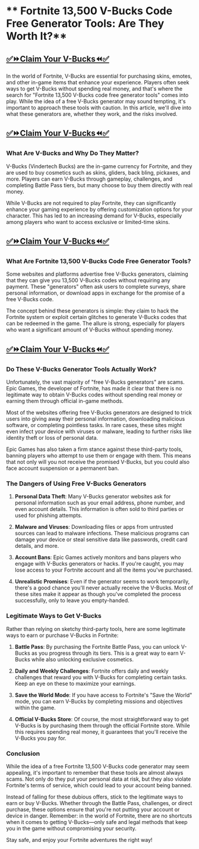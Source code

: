 # ** Fortnite 13,500 V-Bucks Code Free Generator Tools: Are They Worth It?**
## [✅⏩Claim Your V-Bucks⏪✅](https://amazonbuy.xyz/c/fortnttteeee)
In the world of Fortnite, V-Bucks are essential for purchasing skins, emotes, and other in-game items that enhance your experience. Players often seek ways to get V-Bucks without spending real money, and that's where the search for "Fortnite 13,500 V-Bucks code free generator tools" comes into play. While the idea of a free V-Bucks generator may sound tempting, it's important to approach these tools with caution. In this article, we'll dive into what these generators are, whether they work, and the risks involved.
## [✅⏩Claim Your V-Bucks⏪✅](https://amazonbuy.xyz/c/fortnttteeee)
### What Are V-Bucks and Why Do They Matter?

V-Bucks (Vindertech Bucks) are the in-game currency for Fortnite, and they are used to buy cosmetics such as skins, gliders, back bling, pickaxes, and more. Players can earn V-Bucks through gameplay, challenges, and completing Battle Pass tiers, but many choose to buy them directly with real money.

While V-Bucks are not required to play Fortnite, they can significantly enhance your gaming experience by offering customization options for your character. This has led to an increasing demand for V-Bucks, especially among players who want to access exclusive or limited-time skins.
## [✅⏩Claim Your V-Bucks⏪✅](https://amazonbuy.xyz/c/fortnttteeee)
### What Are Fortnite 13,500 V-Bucks Code Free Generator Tools?

Some websites and platforms advertise free V-Bucks generators, claiming that they can give you 13,500 V-Bucks codes without requiring any payment. These "generators" often ask users to complete surveys, share personal information, or download apps in exchange for the promise of a free V-Bucks code.

The concept behind these generators is simple: they claim to hack the Fortnite system or exploit certain glitches to generate V-Bucks codes that can be redeemed in the game. The allure is strong, especially for players who want a significant amount of V-Bucks without spending money.
## [✅⏩Claim Your V-Bucks⏪✅](https://amazonbuy.xyz/c/fortnttteeee)
### Do These V-Bucks Generator Tools Actually Work?

Unfortunately, the vast majority of "free V-Bucks generators" are scams. Epic Games, the developer of Fortnite, has made it clear that there is no legitimate way to obtain V-Bucks codes without spending real money or earning them through official in-game methods.

Most of the websites offering free V-Bucks generators are designed to trick users into giving away their personal information, downloading malicious software, or completing pointless tasks. In rare cases, these sites might even infect your device with viruses or malware, leading to further risks like identity theft or loss of personal data.

Epic Games has also taken a firm stance against these third-party tools, banning players who attempt to use them or engage with them. This means that not only will you not receive the promised V-Bucks, but you could also face account suspension or a permanent ban.

### The Dangers of Using Free V-Bucks Generators

1. **Personal Data Theft**: Many V-Bucks generator websites ask for personal information such as your email address, phone number, and even account details. This information is often sold to third parties or used for phishing attempts.

2. **Malware and Viruses**: Downloading files or apps from untrusted sources can lead to malware infections. These malicious programs can damage your device or steal sensitive data like passwords, credit card details, and more.

3. **Account Bans**: Epic Games actively monitors and bans players who engage with V-Bucks generators or hacks. If you're caught, you may lose access to your Fortnite account and all the items you've purchased.

4. **Unrealistic Promises**: Even if the generator seems to work temporarily, there's a good chance you'll never actually receive the V-Bucks. Most of these sites make it appear as though you've completed the process successfully, only to leave you empty-handed.

### Legitimate Ways to Get V-Bucks

Rather than relying on sketchy third-party tools, here are some legitimate ways to earn or purchase V-Bucks in Fortnite:

1. **Battle Pass**: By purchasing the Fortnite Battle Pass, you can unlock V-Bucks as you progress through its tiers. This is a great way to earn V-Bucks while also unlocking exclusive cosmetics.

2. **Daily and Weekly Challenges**: Fortnite offers daily and weekly challenges that reward you with V-Bucks for completing certain tasks. Keep an eye on these to maximize your earnings.

3. **Save the World Mode**: If you have access to Fortnite's "Save the World" mode, you can earn V-Bucks by completing missions and objectives within the game.

4. **Official V-Bucks Store**: Of course, the most straightforward way to get V-Bucks is by purchasing them through the official Fortnite store. While this requires spending real money, it guarantees that you'll receive the V-Bucks you pay for.

### Conclusion

While the idea of a free Fortnite 13,500 V-Bucks code generator may seem appealing, it's important to remember that these tools are almost always scams. Not only do they put your personal data at risk, but they also violate Fortnite's terms of service, which could lead to your account being banned.

Instead of falling for these dubious offers, stick to the legitimate ways to earn or buy V-Bucks. Whether through the Battle Pass, challenges, or direct purchase, these options ensure that you're not putting your account or device in danger. Remember: in the world of Fortnite, there are no shortcuts when it comes to getting V-Bucks—only safe and legal methods that keep you in the game without compromising your security. 

Stay safe, and enjoy your Fortnite adventures the right way!
